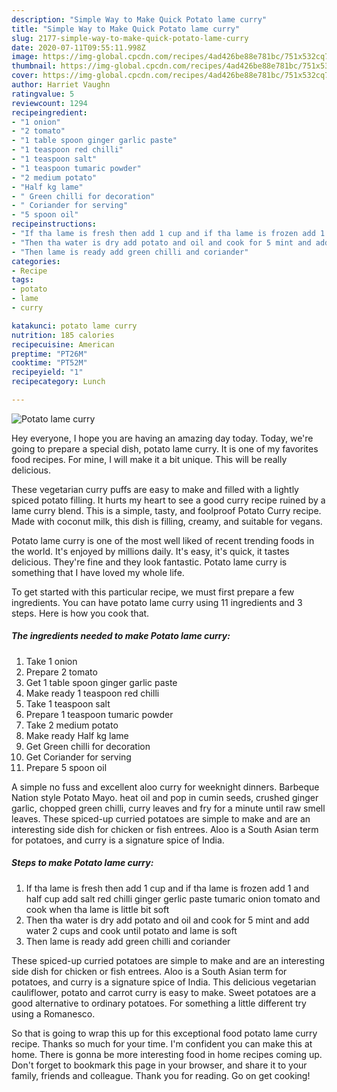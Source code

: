 ```yaml
---
description: "Simple Way to Make Quick Potato lame curry"
title: "Simple Way to Make Quick Potato lame curry"
slug: 2177-simple-way-to-make-quick-potato-lame-curry
date: 2020-07-11T09:55:11.998Z
image: https://img-global.cpcdn.com/recipes/4ad426be88e781bc/751x532cq70/potato-lame-curry-recipe-main-photo.jpg
thumbnail: https://img-global.cpcdn.com/recipes/4ad426be88e781bc/751x532cq70/potato-lame-curry-recipe-main-photo.jpg
cover: https://img-global.cpcdn.com/recipes/4ad426be88e781bc/751x532cq70/potato-lame-curry-recipe-main-photo.jpg
author: Harriet Vaughn
ratingvalue: 5
reviewcount: 1294
recipeingredient:
- "1 onion"
- "2 tomato"
- "1 table spoon ginger garlic paste"
- "1 teaspoon red chilli"
- "1 teaspoon salt"
- "1 teaspoon tumaric powder"
- "2 medium potato"
- "Half kg lame"
- " Green chilli for decoration"
- " Coriander for serving"
- "5 spoon oil"
recipeinstructions:
- "If tha lame is fresh then add 1 cup and if tha lame is frozen add 1 and half cup add salt red chilli ginger gerlic paste tumaric onion tomato and cook when tha lame is little bit soft"
- "Then tha water is dry add potato and oil and cook for 5 mint and add water 2 cups and cook until potato and lame is soft"
- "Then lame is ready add green chilli and coriander"
categories:
- Recipe
tags:
- potato
- lame
- curry

katakunci: potato lame curry 
nutrition: 185 calories
recipecuisine: American
preptime: "PT26M"
cooktime: "PT52M"
recipeyield: "1"
recipecategory: Lunch

---
```



![Potato lame curry](https://img-global.cpcdn.com/recipes/4ad426be88e781bc/751x532cq70/potato-lame-curry-recipe-main-photo.jpg)

Hey everyone, I hope you are having an amazing day today. Today, we're going to prepare a special dish, potato lame curry. It is one of my favorites food recipes. For mine, I will make it a bit unique. This will be really delicious.

These vegetarian curry puffs are easy to make and filled with a lightly spiced potato filling. It hurts my heart to see a good curry recipe ruined by a lame curry blend. This is a simple, tasty, and foolproof Potato Curry recipe. Made with coconut milk, this dish is filling, creamy, and suitable for vegans.

Potato lame curry is one of the most well liked of recent trending foods in the world. It's enjoyed by millions daily. It's easy, it's quick, it tastes delicious. They're fine and they look fantastic. Potato lame curry is something that I have loved my whole life.


To get started with this particular recipe, we must first prepare a few ingredients. You can have potato lame curry using 11 ingredients and 3 steps. Here is how you cook that.

<!--inarticleads1-->

##### The ingredients needed to make Potato lame curry:

1. Take 1 onion
1. Prepare 2 tomato
1. Get 1 table spoon ginger garlic paste
1. Make ready 1 teaspoon red chilli
1. Take 1 teaspoon salt
1. Prepare 1 teaspoon tumaric powder
1. Take 2 medium potato
1. Make ready Half kg lame
1. Get  Green chilli for decoration
1. Get  Coriander for serving
1. Prepare 5 spoon oil


A simple no fuss and excellent aloo curry for weeknight dinners. Barbeque Nation style Potato Mayo. heat oil and pop in cumin seeds, crushed ginger garlic, chopped green chilli, curry leaves and fry for a minute until raw smell leaves. These spiced-up curried potatoes are simple to make and are an interesting side dish for chicken or fish entrees. Aloo is a South Asian term for potatoes, and curry is a signature spice of India. 

<!--inarticleads2-->

##### Steps to make Potato lame curry:

1. If tha lame is fresh then add 1 cup and if tha lame is frozen add 1 and half cup add salt red chilli ginger gerlic paste tumaric onion tomato and cook when tha lame is little bit soft
1. Then tha water is dry add potato and oil and cook for 5 mint and add water 2 cups and cook until potato and lame is soft
1. Then lame is ready add green chilli and coriander


These spiced-up curried potatoes are simple to make and are an interesting side dish for chicken or fish entrees. Aloo is a South Asian term for potatoes, and curry is a signature spice of India. This delicious vegetarian cauliflower, potato and carrot curry is easy to make. Sweet potatoes are a good alternative to ordinary potatoes. For something a little different try using a Romanesco. 

So that is going to wrap this up for this exceptional food potato lame curry recipe. Thanks so much for your time. I'm confident you can make this at home. There is gonna be more interesting food in home recipes coming up. Don't forget to bookmark this page in your browser, and share it to your family, friends and colleague. Thank you for reading. Go on get cooking!

